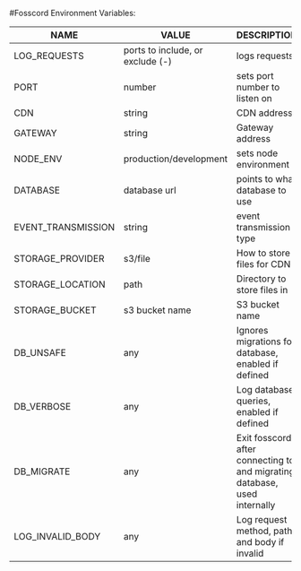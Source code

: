 #Fosscord Environment Variables:

|NAME|VALUE|DESCRIPTION|
|----|-----|-----------|
|LOG\_REQUESTS | ports to include, or exclude (-) | logs requests |
|PORT|number|sets port number to listen on|
|CDN|string|CDN address|
|GATEWAY|string|Gateway address|
|NODE\_ENV|production/development|sets node environment|
|DATABASE|database url|points to what database to use|
|EVENT\_TRANSMISSION|string|event transmission type|
|STORAGE\_PROVIDER|s3/file|How to store files for CDN|
|STORAGE\_LOCATION|path|Directory to store files in|
|STORAGE\_BUCKET|s3 bucket name|S3 bucket name|
|DB\_UNSAFE|any|Ignores migrations for database, enabled if defined|
|DB\_VERBOSE|any|Log database queries, enabled if defined|
|DB\_MIGRATE|any|Exit fosscord after connecting to and migrating database, used internally|
|LOG\_INVALID\_BODY|any|Log request method, path and body if invalid|
